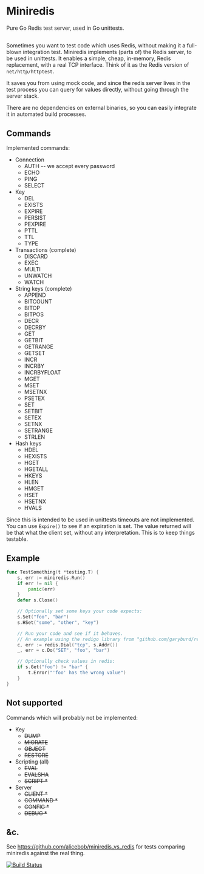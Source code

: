 # Miniredis

Pure Go Redis test server, used in Go unittests.


##

Sometimes you want to test code which uses Redis, without making it a full-blown
integration test.
Miniredis implements (parts of) the Redis server, to be used in unittests. It
enables a simple, cheap, in-memory, Redis replacement, with a real TCP interface. Think of it as the Redis version of `net/http/httptest`.

It saves you from using mock code, and since the redis server lives in the
test process you can query for values directly, without going through the server
stack.

There are no dependencies on external binaries, so you can easily integrate it in automated build processes.


## Commands

Implemented commands:

 - Connection
     - AUTH -- we accept every password
     - ECHO
     - PING
     - SELECT
 - Key 
     - DEL
     - EXISTS
     - EXPIRE
     - PERSIST
     - PEXPIRE
     - PTTL
     - TTL
     - TYPE
 - Transactions (complete)
     - DISCARD
     - EXEC
     - MULTI
     - UNWATCH
     - WATCH
 - String keys (complete)
     - APPEND
     - BITCOUNT
     - BITOP
     - BITPOS
     - DECR
     - DECRBY
     - GET
     - GETBIT
     - GETRANGE
     - GETSET
     - INCR
     - INCRBY
     - INCRBYFLOAT
     - MGET
     - MSET
     - MSETNX
     - PSETEX
     - SET
     - SETBIT
     - SETEX
     - SETNX
     - SETRANGE
     - STRLEN
 - Hash keys
     - HDEL
     - HEXISTS
     - HGET
     - HGETALL
     - HKEYS
     - HLEN
     - HMGET
     - HSET
     - HSETNX
     - HVALS


Since this is intended to be used in unittests timeouts are not implemented.
You can use `Expire()` to see if an expiration is set. The value returned will
be that what the client set, without any interpretation. This is to keep things
testable.

## Example

``` Go
func TestSomething(t *testing.T) {
	s, err := miniredis.Run()
	if err != nil {
		panic(err)
	}
	defer s.Close()

	// Optionally set some keys your code expects:
	s.Set("foo", "bar")
	s.HSet("some", "other", "key")

	// Run your code and see if it behaves.
	// An example using the redigo library from "github.com/garyburd/redigo/redis":
	c, err := redis.Dial("tcp", s.Addr())
	_, err = c.Do("SET", "foo", "bar")

	// Optionally check values in redis:
	if s.Get("foo") != "bar" {
        t.Error("'foo' has the wrong value")
    }
}
```

## Not supported

Commands which will probably not be implemented:

 - Key
      - ~~DUMP~~
      - ~~MIGRATE~~
      - ~~OBJECT~~
      - ~~RESTORE~~
 - Scripting (all)
      - ~~EVAL~~
      - ~~EVALSHA~~
      - ~~SCRIPT *~~
 - Server
      - ~~CLIENT *~~
      - ~~COMMAND *~~
      - ~~CONFIG *~~
      - ~~DEBUG *~~


## &c.

See https://github.com/alicebob/miniredis_vs_redis for tests comparing
miniredis against the real thing.


[![Build
Status](https://travis-ci.org/alicebob/miniredis.svg?branch=master)](https://travis-ci.org/alicebob/miniredis)
